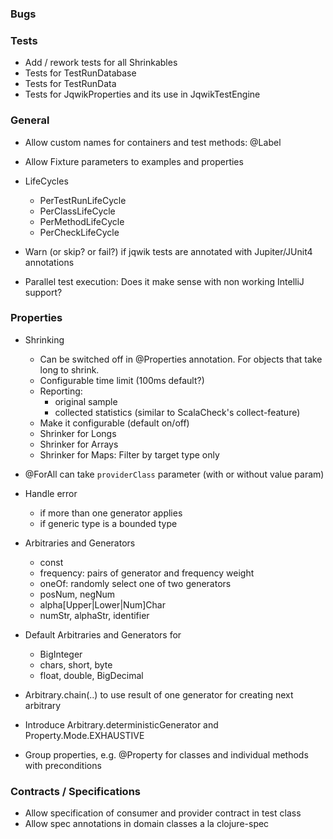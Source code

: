 ### Bugs

### Tests

- Add / rework tests for all Shrinkables 
- Tests for TestRunDatabase
- Tests for TestRunData
- Tests for JqwikProperties and its use in JqwikTestEngine

### General

- Allow custom names for containers and test methods: @Label

- Allow Fixture parameters to examples and properties

- LifeCycles
  - PerTestRunLifeCycle
  - PerClassLifeCycle
  - PerMethodLifeCycle
  - PerCheckLifeCycle

- Warn (or skip? or fail?) if jqwik tests are annotated with Jupiter/JUnit4 annotations

- Parallel test execution: Does it make sense with non working IntelliJ support?

### Properties

- Shrinking
  - Can be switched off in @Properties annotation. For objects that take long to shrink.
  - Configurable time limit (100ms default?)
  - Reporting:
    - original sample
    - collected statistics (similar to ScalaCheck's collect-feature)
  - Make it configurable (default on/off)
  - Shrinker for Longs
  - Shrinker for Arrays
  - Shrinker for Maps: Filter by target type only

- @ForAll can take `providerClass` parameter (with or without value param)

- Handle error 
  - if more than one generator applies
  - if generic type is a bounded type

- Arbitraries and Generators
  - const
  - frequency: pairs of generator and frequency weight
  - oneOf: randomly select one of two generators
  - posNum, negNum
  - alpha[Upper|Lower|Num]Char
  - numStr, alphaStr, identifier

- Default Arbitraries and Generators for
  - BigInteger
  - chars, short, byte
  - float, double, BigDecimal
  
- Arbitrary.chain(..) to use result of one generator for creating next arbitrary

- Introduce Arbitrary.deterministicGenerator and Property.Mode.EXHAUSTIVE

- Group properties, e.g. @Property for classes and individual methods with preconditions

### Contracts / Specifications

- Allow specification of consumer and provider contract in test class
- Allow spec annotations in domain classes a la clojure-spec
